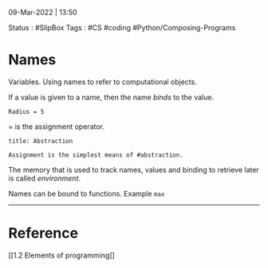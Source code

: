 09-Mar-2022 | 13:50

Status : #SlipBox 
Tags : #CS #coding #Python/Composing-Programs 


# Names 

Variables.  Using names to refer to computational objects.

If a value is given to a name, then the name *binds* to the value.

```
Radius = 5
```

= is the assignment operator.

```ad-quote
title: Abstraction

Assignment is the simplest means of #abstraction.

```

The memory that is used to track names, values and binding to retrieve later is called *environment*.

Names can be bound to functions. Example ```max```


---

# Reference
[[1.2 Elements of programming]]